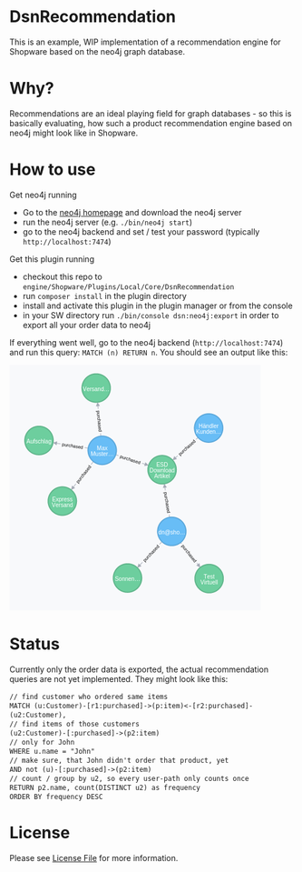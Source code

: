 # DsnRecommendation
This is an example, WIP implementation of a recommendation engine for Shopware based on the
neo4j graph database.

# Why?
Recommendations are an ideal playing field for graph databases - so this is basically evaluating,
how such a product recommendation engine based on neo4j might look like in Shopware.

# How to use
Get neo4j running
* Go to the [neo4j homepage](neo4j.com/download/) and download the neo4j server
* run the neo4j server (e.g. `./bin/neo4j start`)
* go to the neo4j backend and set / test your password (typically `http://localhost:7474`)

Get this plugin running
* checkout this repo to `engine/Shopware/Plugins/Local/Core/DsnRecommendation`
* run `composer install` in the plugin directory
* install and activate this plugin in the plugin manager or from the console
* in your SW directory run `./bin/console dsn:neo4j:export` in order to export all your order data to neo4j

If everything went well, go to the neo4j backend (`http://localhost:7474`) and run this query: `MATCH (n) RETURN n`.
You should see an output like this:

![neo4j graph](docs/reco.png)

# Status
Currently only the order data is exported, the actual recommendation queries are not yet implemented.
They might look like this:

```
// find customer who ordered same items
MATCH (u:Customer)-[r1:purchased]->(p:item)<-[r2:purchased]-(u2:Customer),
// find items of those customers
(u2:Customer)-[:purchased]->(p2:item)
// only for John
WHERE u.name = "John"
// make sure, that John didn't order that product, yet
AND not (u)-[:purchased]->(p2:item)
// count / group by u2, so every user-path only counts once
RETURN p2.name, count(DISTINCT u2) as frequency
ORDER BY frequency DESC
```

# License

Please see [License File](LICENSE) for more information.